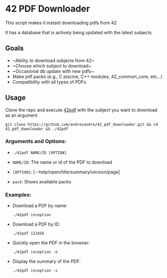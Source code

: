 # 42 PDF Downloader

This script makes it instant downloading pdfs from 42

It has a database that is actively being updated with the latest subjects

## Goals
- ~Ability to download subjects from 42~
- ~Choose which subject to download~
- ~Occasional db update with new pdfs~
- Make pdf packs (e.g., C piscine, C++ modules, 42_common_core, etc...)
- Compatibility with all types of PDFs

## Usage

Clone the repo and execute [42pdf](https://github.com/andrexandre/42_pdf_downloader/blob/main/42pdf) with the subject you want to download as an argument
```
git clone https://github.com/andrexandre/42_pdf_downloader.git && cd 42_pdf_downloader && ./42pdf
```

### Arguments and Options:
- `./42pdf NAME/ID [OPTION]`

- `NAME/ID`: The name or id of the PDF to download

- `[OPTION]`: [--help/open/title/summary/version/page]

- `pack`: Shows available packs

### Examples:
- Download a PDF by name:
  ```
  ./42pdf inception
  ```
- Download a PDF by ID:
  ```
  ./42pdf 123456
  ```
- Quickly open the PDF in the browser:
  ```
  ./42pdf inception -o
  ```
- Display the summary of the PDF:
  ```
  ./42pdf inception -s
  ```
